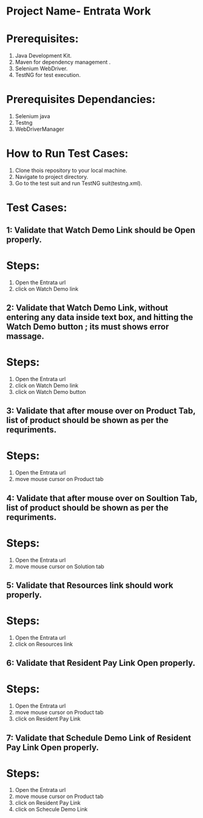 # Project Name- Entrata Work

# Prerequisites:
1. Java Development Kit.
2. Maven for dependency management .
3. Selenium WebDriver.
4. TestNG for test execution.
   
# Prerequisites Dependancies:
1. Selenium java
2. Testng
3. WebDriverManager

# How to Run Test Cases:
1. Clone thois repository to your local machine.
2. Navigate to project directory.
3. Go to the test suit and run TestNG suit(testng.xml).

# Test Cases:
## 1: Validate that Watch Demo Link should be Open properly.
# Steps:
1. Open the Entrata url
2. click on Watch Demo link

## 2: Validate that Watch Demo Link, without entering any data inside text box, and hitting the Watch Demo button ; its must shows error massage.
# Steps:
1. Open the Entrata url
2. click on Watch Demo link
3. click on Watch Demo button

## 3: Validate that after mouse over on Product Tab, list of product should be shown as per the requriments.
# Steps:
1. Open the Entrata url 
2. move mouse cursor on Product tab

## 4: Validate that after mouse over on Soultion Tab, list of product should be shown as per the requriments.
# Steps:
1. Open the Entrata url 
2. move mouse cursor on Solution tab

## 5: Validate that Resources link should work properly.
# Steps:
1. Open the Entrata url 
2. click on Resources link

## 6: Validate that Resident Pay Link Open properly.
# Steps:
1. Open the Entrata url 
2. move mouse cursor on Product tab
3. click on Resident Pay Link

## 7: Validate that Schedule Demo Link of Resident Pay Link Open properly.
# Steps:
1. Open the Entrata url 
2. move mouse cursor on Product tab
3. click on Resident Pay Link
4. click on Schecule Demo Link


 
